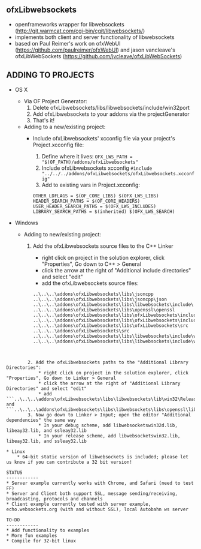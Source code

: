 ofxLibwebsockets
------------
* openframeworks wrapper for libwebsockets (http://git.warmcat.com/cgi-bin/cgit/libwebsockets/) 
* implements both client and server functionality of libwebsockets
* based on Paul Reimer's work on ofxWebUI (https://github.com/paulreimer/ofxWebUI) and jason vancleave's ofxLibWebSockets (https://github.com/jvcleave/ofxLibWebSockets)

ADDING TO PROJECTS
------------
* OS X
	* Via OF Project Generator:
		1. Delete ofxLibwebsockets/libs/libwebsockets/include/win32port
		2. Add ofxLibwebsockets to your addons via the projectGenerator
		3. That's it!
	* Adding to a new/existing project:
		* Include ofxLibwebsockets' xcconfig file via your project's Project.xcconfig file:
			1. Define where it lives: 
			```OFX_LWS_PATH = "$(OF_PATH)/addons/ofxLibwebsockets"```
			2. Include ofxLibwebsockets xcconfig
			```#include "../../../addons/ofxLibwebsockets/ofxLibwebsockets.xcconfig"```
			2. Add to existing vars in Project.xcconfig:
			
			```
			OTHER_LDFLAGS = $(OF_CORE_LIBS) $(OFX_LWS_LIBS)
			HEADER_SEARCH_PATHS = $(OF_CORE_HEADERS) 
			USER_HEADER_SEARCH_PATHS = $(OFX_LWS_INCLUDES)
			LIBRARY_SEARCH_PATHS = $(inherited) $(OFX_LWS_SEARCH)
			```

* Windows
	* Adding to new/existing project: 
		1. Add the ofxLibwebsockets source files to the C++ Linker
			* right click on project in the solution explorer, click "Properties", Go down to C++ > General
			* click the arrow at the right of "Additional include directories" and select "edit"
			* add the ofxLibwebsockets source files:
			
			```
			..\..\..\addons\ofxLibwebsockets\libs\jsoncpp
			..\..\..\addons\ofxLibwebsockets\libs\jsoncpp\json
			..\..\..\addons\ofxLibwebsockets\libs\libwebsockets\include\
			..\..\..\addons\ofxLibwebsockets\libs\openssl\openssl
			..\..\..\addons\ofxLibwebsockets\libs\ofxLibwebsockets\include
			..\..\..\addons\ofxLibwebsockets\libs\ofxLibwebsockets\include\ofxLibwebsockets
			..\..\..\addons\ofxLibwebsockets\libs\ofxLibwebsockets\src
			..\..\..\addons\ofxLibwebsockets\src
			..\..\..\addons\ofxLibwebsockets\libs\libwebsockets\include\win32port
			..\..\..\addons\ofxLibwebsockets\libs\libwebsockets\include\win32port\win32helpers
```


		2. Add the ofxLibwebsockets paths to the "Additional Library Directories":
			* right click on project in the solution explorer, click "Properties", Go down to Linker > General
			* click the arrow at the right of "Additional Library Directories" and select "edit"
			* add ```..\..\..\addons\ofxLibwebsockets\libs\libwebsockets\lib\win32\Release``` and ```..\..\..\addons\ofxLibwebsockets\libs\libwebsockets\libs\openssl\lib\win32```
		3. Now go down to Linker > Input; open the editor "Additional dependencies" the same way
			* In your debug scheme, add libwebsocketswin32d.lib, libeay32.lib, and ssleay32.lib
			* In your release scheme, add libwebsocketswin32.lib, libeay32.lib, and ssleay32.lib
			
* Linux
	* 64-bit static version of libwebsockets is included; please let us know if you can contribute a 32 bit version!

STATUS
------------
* Server example currently works with Chrome, and Safari (need to test FF)
* Server and Client both support SSL, message sending/receiving, broadcasting, protocols and channels
* Client example currently tested with server example, echo.websockets.org (with and without SSL), local Autobahn ws server

TO-DO
------------
* Add functionality to examples
* More fun examples
* Compile for 32-bit linux
